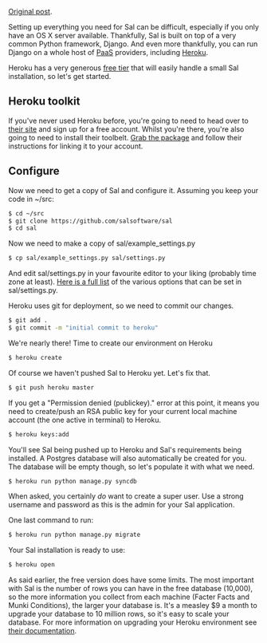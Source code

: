 [Original post](http://grahamgilbert.com/blog/2014/05/19/deploying-sal-on-heroku/).

Setting up everything you need for Sal can be difficult, especially if you only have an OS X server available. Thankfully, Sal is built on top of a very common Python framework, Django. And even more thankfully, you can run Django on a whole host of [PaaS](http://en.wikipedia.org/wiki/Platform_as_a_service) providers, including [Heroku](https://www.heroku.com).

Heroku has a very generous [free tier](https://www.heroku.com/pricing) that will easily handle a small Sal installation, so let's get started.

## Heroku toolkit

If you've never used Heroku before, you're going to need to head over to [their site](http://heroku.com) and sign up for a free account. Whilst you're there, you're also going to need to install their toolbelt. [Grab the package](http://toolbelt.herokuapp.com/) and follow their instructions for linking it to your account.

## Configure

Now we need to get a copy of Sal and configure it. Assuming you keep your code in ~/src:

``` bash
$ cd ~/src
$ git clone https://github.com/salsoftware/sal
$ cd sal
```

Now we need to make a copy of sal/example_settings.py

``` bash
$ cp sal/example_settings.py sal/settings.py
```

And edit sal/settings.py in your favourite editor to your liking (probably time zone at least). [Here is a full list](https://github.com/salsoftware/sal/blob/master/docs/Settings.md) of the various options that can be set in sal/settings.py.

Heroku uses git for deployment, so we need to commit our changes.

``` bash
$ git add .
$ git commit -m "initial commit to heroku"
```

We're nearly there! Time to create our environment on Heroku

``` bash
$ heroku create
```

Of course we haven't pushed Sal to Heroku yet. Let's fix that.

``` bash
$ git push heroku master
```
If you get a "Permission denied (publickey)." error at this point, it means you need to create/push an RSA public key for your current local machine account (the one active in terminal) to Heroku.

``` bash
$ heroku keys:add
```

You'll see Sal being pushed up to Heroku and Sal's requirements being installed. A Postgres database will also automatically be created for you. The database will be empty though, so let's populate it with what we need.

``` bash
$ heroku run python manage.py syncdb
```

When asked, you certainly *do* want to create a super user. Use a strong username and password as this is the admin for your Sal application.

One last command to run:

``` bash
$ heroku run python manage.py migrate
```

Your Sal installation is ready to use:

``` bash
$ heroku open
```

As said earlier, the free version does have some limits. The most important with Sal is the number of rows you can have in the free database (10,000), so the more information you collect from each machine (Facter Facts and Munki Conditions), the larger your database is. It's a measley $9 a month to upgrade your database to 10 million rows, so it's easy to scale your database. For more information on upgrading your Heroku environment see [their documentation](https://devcenter.heroku.com/articles/upgrade-heroku-postgres-with-pgbackups).
